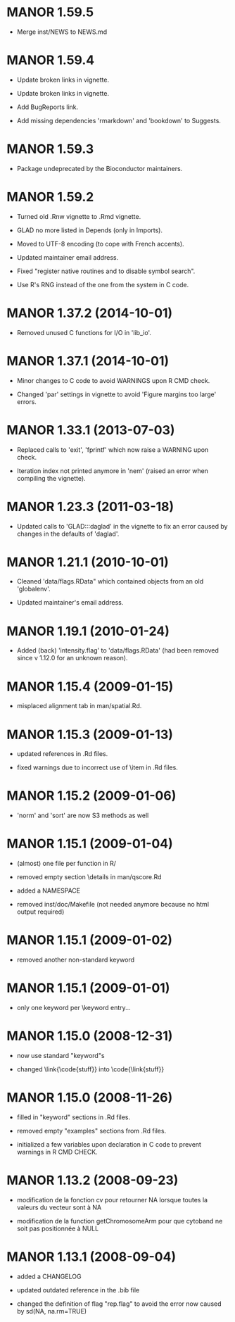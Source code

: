 # MANOR 1.59.5

 * Merge inst/NEWS to NEWS.md

# MANOR 1.59.4

 * Update broken links in vignette.

 * Update broken links in vignette.

 * Add BugReports link.

 * Add missing dependencies 'rmarkdown' and 'bookdown' to Suggests.
 

# MANOR 1.59.3

 * Package undeprecated by the Bioconductor maintainers.


# MANOR 1.59.2

 * Turned old .Rnw vignette to .Rmd vignette.
 
 * GLAD no more listed in Depends (only in Imports).
 
 * Moved to UTF-8 encoding (to cope with French accents).
 
 * Updated maintainer email address.
 
 * Fixed "register native routines and to disable symbol search".
 
 * Use R's RNG instead of the one from the system in C code.

# MANOR 1.37.2 (2014-10-01)

 * Removed unused C functions for I/O in 'lib_io'.

# MANOR 1.37.1 (2014-10-01)

 * Minor changes to C code to avoid WARNINGS upon R CMD check.
 
 * Changed 'par' settings in vignette to avoid 'Figure margins too large' errors.


# MANOR 1.33.1 (2013-07-03)

 * Replaced calls to 'exit', 'fprintf' which now raise a WARNING upon check.

 * Iteration index not printed anymore in 'nem' (raised an error when compiling the vignette).

# MANOR 1.23.3 (2011-03-18)

 * Updated calls to 'GLAD:::daglad' in the vignette to fix an error
caused by changes in the defaults of 'daglad'.

# MANOR 1.21.1 (2010-10-01)

 * Cleaned 'data/flags.RData" which contained objects from an old 'globalenv'.

 * Updated maintainer's email address.

# MANOR 1.19.1 (2010-01-24)

 * Added (back) 'intensity.flag' to 'data/flags.RData' (had been removed since v 1.12.0 for an unknown reason).

# MANOR 1.15.4 (2009-01-15)

 * misplaced alignment tab in man/spatial.Rd.

# MANOR 1.15.3 (2009-01-13)

 * updated references in .Rd files.

 * fixed warnings due to incorrect use of \item in .Rd files.

# MANOR 1.15.2 (2009-01-06)

 * 'norm' and 'sort' are now S3 methods as well

# MANOR 1.15.1 (2009-01-04)

 * (almost) one file per function in R/

 * removed empty section \details in man/qscore.Rd

 * added a NAMESPACE

 * removed inst/doc/Makefile (not needed anymore because no html output required)

# MANOR 1.15.1 (2009-01-02)

 * removed another non-standard keyword

# MANOR 1.15.1 (2009-01-01)

 * only one keyword per \keyword entry...

# MANOR 1.15.0 (2008-12-31)

 * now use standard "keyword"s

 * changed \link{\code{stuff}} into \code{\link{stuff}}

# MANOR 1.15.0 (2008-11-26)
 
 * filled in "keyword" sections in .Rd files.
 
 * removed empty "examples" sections from .Rd files.
 
 * initialized a few variables upon declaration in C code to prevent warnings in R CMD CHECK.

# MANOR 1.13.2 (2008-09-23)
 
 * modification de la fonction cv pour retourner NA lorsque toutes la valeurs du vecteur sont à NA
 
 * modification de la function getChromosomeArm pour que cytoband ne soit pas positionnée à NULL

# MANOR 1.13.1 (2008-09-04)

 * added a CHANGELOG

 * updated outdated reference in the .bib file

 * changed the definition of flag "rep.flag" to avoid the error now caused by sd(NA, na.rm=TRUE)
